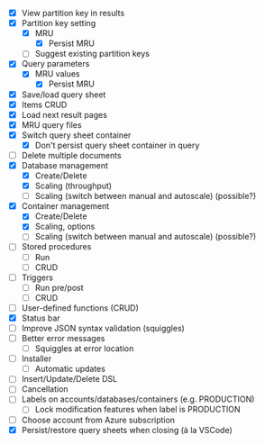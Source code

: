 ﻿- [x] View partition key in results
- [x] Partition key setting
	- [x] MRU
		- [x] Persist MRU
	- [ ] Suggest existing partition keys
- [x] Query parameters
	- [x] MRU values
		- [x] Persist MRU
- [x] Save/load query sheet
- [x] Items CRUD
- [x] Load next result pages
- [x] MRU query files
- [x] Switch query sheet container
	- [x] Don't persist query sheet container in query
- [ ] Delete multiple documents
- [x] Database management
	- [x] Create/Delete
	- [x] Scaling (throughput)
	- [ ] Scaling (switch between manual and autoscale) (possible?)
- [x] Container management
	- [x] Create/Delete
	- [x] Scaling, options
	- [ ] Scaling (switch between manual and autoscale) (possible?)
- [ ] Stored procedures
	- [ ] Run
	- [ ] CRUD
- [ ] Triggers
	- [ ] Run pre/post
	- [ ] CRUD
- [ ] User-defined functions (CRUD)
- [x] Status bar
- [ ] Improve JSON syntax validation (squiggles)
- [ ] Better error messages
	- [ ] Squiggles at error location
- [ ] Installer
	- [ ] Automatic updates
- [ ] Insert/Update/Delete DSL
- [ ] Cancellation
- [ ] Labels on accounts/databases/containers (e.g. PRODUCTION)
    - [ ] Lock modification features when label is PRODUCTION
- [ ] Choose account from Azure subscription
- [x] Persist/restore query sheets when closing (à la VSCode)